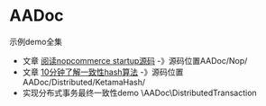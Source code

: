 # AADoc
示例demo全集


- 文章 [阅读nopcommerce startup源码](https://www.cnblogs.com/chengtian/p/11265175.html) -》源码位置AADoc/Nop/
- 文章 [10分钟了解一致性hash算法](https://www.cnblogs.com/chengtian/p/11304403.html) -》源码位置AADoc/Distributed/KetamaHash/
- 实现分布式事务最终一致性demo \AADoc\DistributedTransaction
